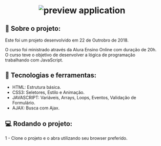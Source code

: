 <h1 align="center">
    <img alt="preview application" src= "https://imgur.com/RPbCmJJ.png width="400px"/>
</h1>

## :book: Sobre o projeto:

<p> Este foi um projeto desenvolvido em 22 de Outrobro de 2018.

O curso foi ministrado através da Alura Ensino Online com duração de 20h. O curso teve o objetivo de desenvolver a lógica
de programação trabalhando com JavaScript.
</p>

 ## :iphone: Tecnologias e ferramentas:

 <ul>
  <li>HTML: Estrutura básica.</li>
  <li>CSS3: Seletores, Estilo e Animação.</li>
  <li>JAVASCRIPT: Variáveis, Arrays, Loops, Eventos, Validação de Formulário.</li>
  <li>AJAX: Busca com Ajax.</li>

 </ul>
 
## :computer: Rodando o projeto:

1 - Clone o projeto e o abra utilizando seu browser preferido.

